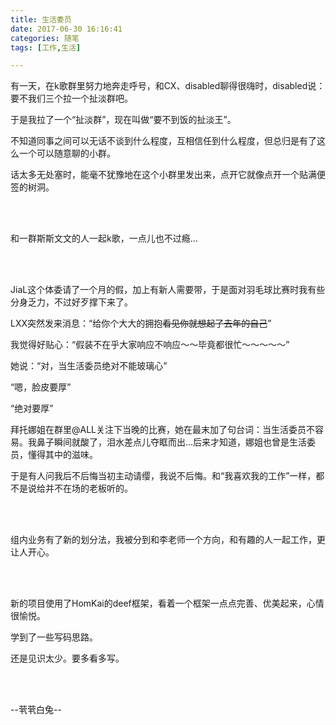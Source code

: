 ```yaml
---
title: 生活委员
date: 2017-06-30 16:16:41
categories: 随笔
tags: [工作,生活]

---
```

有一天，在k歌群里努力地奔走呼号，和CX、disabled聊得很嗨时，disabled说：要不我们三个拉一个扯淡群吧。

于是我拉了一个“扯淡群”，现在叫做“要不到饭的扯淡王”。

不知道同事之间可以无话不谈到什么程度，互相信任到什么程度，但总归是有了这么一个可以随意聊的小群。

话太多无处塞时，能毫不犹豫地在这个小群里发出来，点开它就像点开一个贴满便签的树洞。

<br /><br />

和一群斯斯文文的人一起k歌，一点儿也不过瘾...

<br /><br />

JiaL这个体委请了一个月的假，加上有新人需要带，于是面对羽毛球比赛时我有些分身乏力，不过好歹撑下来了。

LXX突然发来消息：“给你个大大的拥抱~~看见你就想起了去年的自己~~”

我觉得好贴心：“假装不在乎大家响应不响应～～毕竟都很忙～～～～～”

她说：“对，当生活委员绝对不能玻璃心”

“嗯，脸皮要厚”

“绝对要厚”

拜托娜姐在群里@ALL关注下当晚的比赛，她在最末加了句台词：当生活委员不容易。我鼻子瞬间就酸了，泪水差点儿夺眶而出...后来才知道，娜姐也曾是生活委员，懂得其中的滋味。

于是有人问我后不后悔当初主动请缨，我说不后悔。和“我喜欢我的工作”一样，都不是说给并不在场的老板听的。

<br /><br />

组内业务有了新的划分法，我被分到和李老师一个方向，和有趣的人一起工作，更让人开心。

<br /><br />

新的项目使用了HomKai的deef框架，看着一个框架一点点完善、优美起来，心情很愉悦。

学到了一些写码思路。

还是见识太少。要多看多写。

<br /><br />

--茕茕白兔--
